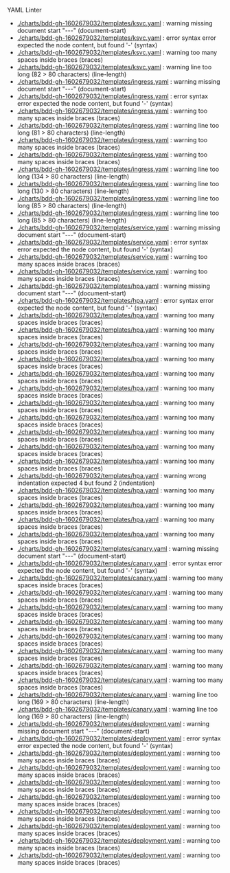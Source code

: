 YAML Linter
* [./charts/bdd-gh-1602679032/templates/ksvc.yaml](./charts/bdd-gh-1602679032/templates/ksvc.yaml#L1) : warning  missing document start "---"  (document-start)
* [./charts/bdd-gh-1602679032/templates/ksvc.yaml](./charts/bdd-gh-1602679032/templates/ksvc.yaml#L1) : error    syntax error  expected the node content, but found '-' (syntax)
* [./charts/bdd-gh-1602679032/templates/ksvc.yaml](./charts/bdd-gh-1602679032/templates/ksvc.yaml#L1) : warning  too many spaces inside braces  (braces)
* [./charts/bdd-gh-1602679032/templates/ksvc.yaml](./charts/bdd-gh-1602679032/templates/ksvc.yaml#L28) : warning  line too long (82 > 80 characters)  (line-length)
* [./charts/bdd-gh-1602679032/templates/ingress.yaml](./charts/bdd-gh-1602679032/templates/ingress.yaml#L1) : warning  missing document start "---"  (document-start)
* [./charts/bdd-gh-1602679032/templates/ingress.yaml](./charts/bdd-gh-1602679032/templates/ingress.yaml#L1) : error    syntax error  expected the node content, but found '-' (syntax)
* [./charts/bdd-gh-1602679032/templates/ingress.yaml](./charts/bdd-gh-1602679032/templates/ingress.yaml#L1) : warning  too many spaces inside braces  (braces)
* [./charts/bdd-gh-1602679032/templates/ingress.yaml](./charts/bdd-gh-1602679032/templates/ingress.yaml#L1) : warning  line too long (81 > 80 characters)  (line-length)
* [./charts/bdd-gh-1602679032/templates/ingress.yaml](./charts/bdd-gh-1602679032/templates/ingress.yaml#L2) : warning  too many spaces inside braces  (braces)
* [./charts/bdd-gh-1602679032/templates/ingress.yaml](./charts/bdd-gh-1602679032/templates/ingress.yaml#L2) : warning  too many spaces inside braces  (braces)
* [./charts/bdd-gh-1602679032/templates/ingress.yaml](./charts/bdd-gh-1602679032/templates/ingress.yaml#L27) : warning  line too long (134 > 80 characters)  (line-length)
* [./charts/bdd-gh-1602679032/templates/ingress.yaml](./charts/bdd-gh-1602679032/templates/ingress.yaml#L32) : warning  line too long (130 > 80 characters)  (line-length)
* [./charts/bdd-gh-1602679032/templates/ingress.yaml](./charts/bdd-gh-1602679032/templates/ingress.yaml#L36) : warning  line too long (85 > 80 characters)  (line-length)
* [./charts/bdd-gh-1602679032/templates/ingress.yaml](./charts/bdd-gh-1602679032/templates/ingress.yaml#L38) : warning  line too long (85 > 80 characters)  (line-length)
* [./charts/bdd-gh-1602679032/templates/service.yaml](./charts/bdd-gh-1602679032/templates/service.yaml#L1) : warning  missing document start "---"  (document-start)
* [./charts/bdd-gh-1602679032/templates/service.yaml](./charts/bdd-gh-1602679032/templates/service.yaml#L1) : error    syntax error  expected the node content, but found '-' (syntax)
* [./charts/bdd-gh-1602679032/templates/service.yaml](./charts/bdd-gh-1602679032/templates/service.yaml#L1) : warning  too many spaces inside braces  (braces)
* [./charts/bdd-gh-1602679032/templates/service.yaml](./charts/bdd-gh-1602679032/templates/service.yaml#L2) : warning  too many spaces inside braces  (braces)
* [./charts/bdd-gh-1602679032/templates/hpa.yaml](./charts/bdd-gh-1602679032/templates/hpa.yaml#L1) : warning  missing document start "---"  (document-start)
* [./charts/bdd-gh-1602679032/templates/hpa.yaml](./charts/bdd-gh-1602679032/templates/hpa.yaml#L1) : error    syntax error  expected the node content, but found '-' (syntax)
* [./charts/bdd-gh-1602679032/templates/hpa.yaml](./charts/bdd-gh-1602679032/templates/hpa.yaml#L1) : warning  too many spaces inside braces  (braces)
* [./charts/bdd-gh-1602679032/templates/hpa.yaml](./charts/bdd-gh-1602679032/templates/hpa.yaml#L5) : warning  too many spaces inside braces  (braces)
* [./charts/bdd-gh-1602679032/templates/hpa.yaml](./charts/bdd-gh-1602679032/templates/hpa.yaml#L5) : warning  too many spaces inside braces  (braces)
* [./charts/bdd-gh-1602679032/templates/hpa.yaml](./charts/bdd-gh-1602679032/templates/hpa.yaml#L7) : warning  too many spaces inside braces  (braces)
* [./charts/bdd-gh-1602679032/templates/hpa.yaml](./charts/bdd-gh-1602679032/templates/hpa.yaml#L7) : warning  too many spaces inside braces  (braces)
* [./charts/bdd-gh-1602679032/templates/hpa.yaml](./charts/bdd-gh-1602679032/templates/hpa.yaml#L13) : warning  too many spaces inside braces  (braces)
* [./charts/bdd-gh-1602679032/templates/hpa.yaml](./charts/bdd-gh-1602679032/templates/hpa.yaml#L13) : warning  too many spaces inside braces  (braces)
* [./charts/bdd-gh-1602679032/templates/hpa.yaml](./charts/bdd-gh-1602679032/templates/hpa.yaml#L14) : warning  too many spaces inside braces  (braces)
* [./charts/bdd-gh-1602679032/templates/hpa.yaml](./charts/bdd-gh-1602679032/templates/hpa.yaml#L14) : warning  too many spaces inside braces  (braces)
* [./charts/bdd-gh-1602679032/templates/hpa.yaml](./charts/bdd-gh-1602679032/templates/hpa.yaml#L15) : warning  too many spaces inside braces  (braces)
* [./charts/bdd-gh-1602679032/templates/hpa.yaml](./charts/bdd-gh-1602679032/templates/hpa.yaml#L15) : warning  too many spaces inside braces  (braces)
* [./charts/bdd-gh-1602679032/templates/hpa.yaml](./charts/bdd-gh-1602679032/templates/hpa.yaml#L17) : warning  wrong indentation  expected 4 but found 2  (indentation)
* [./charts/bdd-gh-1602679032/templates/hpa.yaml](./charts/bdd-gh-1602679032/templates/hpa.yaml#L20) : warning  too many spaces inside braces  (braces)
* [./charts/bdd-gh-1602679032/templates/hpa.yaml](./charts/bdd-gh-1602679032/templates/hpa.yaml#L20) : warning  too many spaces inside braces  (braces)
* [./charts/bdd-gh-1602679032/templates/hpa.yaml](./charts/bdd-gh-1602679032/templates/hpa.yaml#L24) : warning  too many spaces inside braces  (braces)
* [./charts/bdd-gh-1602679032/templates/hpa.yaml](./charts/bdd-gh-1602679032/templates/hpa.yaml#L24) : warning  too many spaces inside braces  (braces)
* [./charts/bdd-gh-1602679032/templates/canary.yaml](./charts/bdd-gh-1602679032/templates/canary.yaml#L1) : warning  missing document start "---"  (document-start)
* [./charts/bdd-gh-1602679032/templates/canary.yaml](./charts/bdd-gh-1602679032/templates/canary.yaml#L1) : error    syntax error  expected the node content, but found '-' (syntax)
* [./charts/bdd-gh-1602679032/templates/canary.yaml](./charts/bdd-gh-1602679032/templates/canary.yaml#L1) : warning  too many spaces inside braces  (braces)
* [./charts/bdd-gh-1602679032/templates/canary.yaml](./charts/bdd-gh-1602679032/templates/canary.yaml#L5) : warning  too many spaces inside braces  (braces)
* [./charts/bdd-gh-1602679032/templates/canary.yaml](./charts/bdd-gh-1602679032/templates/canary.yaml#L5) : warning  too many spaces inside braces  (braces)
* [./charts/bdd-gh-1602679032/templates/canary.yaml](./charts/bdd-gh-1602679032/templates/canary.yaml#L7) : warning  too many spaces inside braces  (braces)
* [./charts/bdd-gh-1602679032/templates/canary.yaml](./charts/bdd-gh-1602679032/templates/canary.yaml#L7) : warning  too many spaces inside braces  (braces)
* [./charts/bdd-gh-1602679032/templates/canary.yaml](./charts/bdd-gh-1602679032/templates/canary.yaml#L14) : warning  too many spaces inside braces  (braces)
* [./charts/bdd-gh-1602679032/templates/canary.yaml](./charts/bdd-gh-1602679032/templates/canary.yaml#L14) : warning  too many spaces inside braces  (braces)
* [./charts/bdd-gh-1602679032/templates/canary.yaml](./charts/bdd-gh-1602679032/templates/canary.yaml#L15) : warning  too many spaces inside braces  (braces)
* [./charts/bdd-gh-1602679032/templates/canary.yaml](./charts/bdd-gh-1602679032/templates/canary.yaml#L28) : warning  line too long (169 > 80 characters)  (line-length)
* [./charts/bdd-gh-1602679032/templates/canary.yaml](./charts/bdd-gh-1602679032/templates/canary.yaml#L58) : warning  line too long (169 > 80 characters)  (line-length)
* [./charts/bdd-gh-1602679032/templates/deployment.yaml](./charts/bdd-gh-1602679032/templates/deployment.yaml#L1) : warning  missing document start "---"  (document-start)
* [./charts/bdd-gh-1602679032/templates/deployment.yaml](./charts/bdd-gh-1602679032/templates/deployment.yaml#L1) : error    syntax error  expected the node content, but found '-' (syntax)
* [./charts/bdd-gh-1602679032/templates/deployment.yaml](./charts/bdd-gh-1602679032/templates/deployment.yaml#L1) : warning  too many spaces inside braces  (braces)
* [./charts/bdd-gh-1602679032/templates/deployment.yaml](./charts/bdd-gh-1602679032/templates/deployment.yaml#L2) : warning  too many spaces inside braces  (braces)
* [./charts/bdd-gh-1602679032/templates/deployment.yaml](./charts/bdd-gh-1602679032/templates/deployment.yaml#L6) : warning  too many spaces inside braces  (braces)
* [./charts/bdd-gh-1602679032/templates/deployment.yaml](./charts/bdd-gh-1602679032/templates/deployment.yaml#L6) : warning  too many spaces inside braces  (braces)
* [./charts/bdd-gh-1602679032/templates/deployment.yaml](./charts/bdd-gh-1602679032/templates/deployment.yaml#L8) : warning  too many spaces inside braces  (braces)
* [./charts/bdd-gh-1602679032/templates/deployment.yaml](./charts/bdd-gh-1602679032/templates/deployment.yaml#L8) : warning  too many spaces inside braces  (braces)
* [./charts/bdd-gh-1602679032/templates/deployment.yaml](./charts/bdd-gh-1602679032/templates/deployment.yaml#L13) : warning  too many spaces inside braces  (braces)
* [./charts/bdd-gh-1602679032/templates/deployment.yaml](./charts/bdd-gh-1602679032/templates/deployment.yaml#L13) : warning  too many spaces inside braces  (braces)
